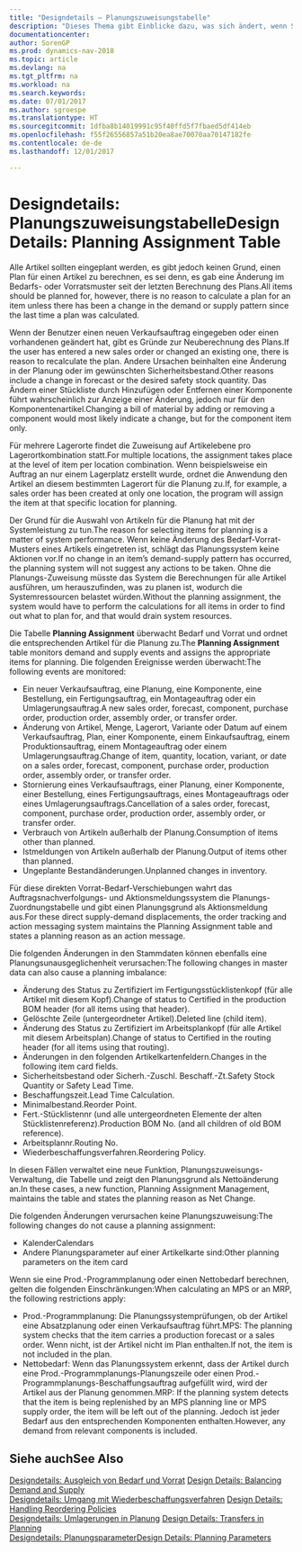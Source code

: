 ```yaml
---
title: "Designdetails – Planungszuweisungstabelle"
description: "Dieses Thema gibt Einblicke dazu, was sich ändert, wenn Sie einen Artikel für die Planung ändern."
documentationcenter: 
author: SorenGP
ms.prod: dynamics-nav-2018
ms.topic: article
ms.devlang: na
ms.tgt_pltfrm: na
ms.workload: na
ms.search.keywords: 
ms.date: 07/01/2017
ms.author: sgroespe
ms.translationtype: HT
ms.sourcegitcommit: 1dfba8b14019991c95f40ffd5f7fbaed5df414eb
ms.openlocfilehash: f55f26556857a51b20ea8ae70070aa70147182fe
ms.contentlocale: de-de
ms.lasthandoff: 12/01/2017

---
```

# <a name="design-details-planning-assignment-table"></a><span data-ttu-id="e0f67-103">Designdetails: Planungszuweisungstabelle</span><span class="sxs-lookup"><span data-stu-id="e0f67-103">Design Details: Planning Assignment Table</span></span>
<span data-ttu-id="e0f67-104">Alle Artikel sollten eingeplant werden, es gibt jedoch keinen Grund, einen Plan für einen Artikel zu berechnen, es sei denn, es gab eine Änderung im Bedarfs- oder Vorratsmuster seit der letzten Berechnung des Plans.</span><span class="sxs-lookup"><span data-stu-id="e0f67-104">All items should be planned for, however, there is no reason to calculate a plan for an item unless there has been a change in the demand or supply pattern since the last time a plan was calculated.</span></span>  
  
<span data-ttu-id="e0f67-105">Wenn der Benutzer einen neuen Verkaufsauftrag eingegeben oder einen vorhandenen geändert hat, gibt es Gründe zur Neuberechnung des Plans.</span><span class="sxs-lookup"><span data-stu-id="e0f67-105">If the user has entered a new sales order or changed an existing one, there is reason to recalculate the plan.</span></span> <span data-ttu-id="e0f67-106">Andere Ursachen beinhalten eine Änderung in der Planung oder im gewünschten Sicherheitsbestand.</span><span class="sxs-lookup"><span data-stu-id="e0f67-106">Other reasons include a change in forecast or the desired safety stock quantity.</span></span> <span data-ttu-id="e0f67-107">Das Ändern einer Stückliste durch Hinzufügen oder Entfernen einer Komponente führt wahrscheinlich zur Anzeige einer Änderung, jedoch nur für den Komponentenartikel.</span><span class="sxs-lookup"><span data-stu-id="e0f67-107">Changing a bill of material by adding or removing a component would most likely indicate a change, but for the component item only.</span></span>  
  
<span data-ttu-id="e0f67-108">Für mehrere Lagerorte findet die Zuweisung auf Artikelebene pro Lagerortkombination statt.</span><span class="sxs-lookup"><span data-stu-id="e0f67-108">For multiple locations, the assignment takes place at the level of item per location combination.</span></span> <span data-ttu-id="e0f67-109">Wenn beispielsweise ein Auftrag an nur einem Lagerplatz erstellt wurde, ordnet die Anwendung den Artikel an diesem bestimmten Lagerort für die Planung zu.</span><span class="sxs-lookup"><span data-stu-id="e0f67-109">If, for example, a sales order has been created at only one location, the program will assign the item at that specific location for planning.</span></span>  
  
<span data-ttu-id="e0f67-110">Der Grund für die Auswahl von Artikeln für die Planung hat mit der Systemleistung zu tun.</span><span class="sxs-lookup"><span data-stu-id="e0f67-110">The reason for selecting items for planning is a matter of system performance.</span></span> <span data-ttu-id="e0f67-111">Wenn keine Änderung des Bedarf-Vorrat-Musters eines Artikels eingetreten ist, schlägt das Planungssystem keine Aktionen vor.</span><span class="sxs-lookup"><span data-stu-id="e0f67-111">If no change in an item’s demand-supply pattern has occurred, the planning system will not suggest any actions to be taken.</span></span> <span data-ttu-id="e0f67-112">Ohne die Planungs-Zuweisung müsste das System die Berechnungen für alle Artikel ausführen, um herauszufinden, was zu planen ist, wodurch die Systemressourcen belastet würden.</span><span class="sxs-lookup"><span data-stu-id="e0f67-112">Without the planning assignment, the system would have to perform the calculations for all items in order to find out what to plan for, and that would drain system resources.</span></span>  
  
<span data-ttu-id="e0f67-113">Die Tabelle **Planning Assignment** überwacht Bedarf und Vorrat und ordnet die entsprechenden Artikel für die Planung zu.</span><span class="sxs-lookup"><span data-stu-id="e0f67-113">The **Planning Assignment** table monitors demand and supply events and assigns the appropriate items for planning.</span></span> <span data-ttu-id="e0f67-114">Die folgenden Ereignisse werden überwacht:</span><span class="sxs-lookup"><span data-stu-id="e0f67-114">The following events are monitored:</span></span>  
  
* <span data-ttu-id="e0f67-115">Ein neuer Verkaufsauftrag, eine Planung, eine Komponente, eine Bestellung, ein Fertigungsauftrag, ein Montageauftrag oder ein Umlagerungsauftrag.</span><span class="sxs-lookup"><span data-stu-id="e0f67-115">A new sales order, forecast, component, purchase order, production order, assembly order, or transfer order.</span></span>  
* <span data-ttu-id="e0f67-116">Änderung von Artikel, Menge, Lagerort, Variante oder Datum auf einem Verkaufsauftrag, Plan, einer Komponente, einem Einkaufsauftrag, einem Produktionsauftrag, einem Montageauftrag oder einem Umlagerungsauftrag.</span><span class="sxs-lookup"><span data-stu-id="e0f67-116">Change of item, quantity, location, variant, or date on a sales order, forecast, component, purchase order, production order, assembly order, or transfer order.</span></span>  
* <span data-ttu-id="e0f67-117">Stornierung eines Verkaufsauftrags, einer Planung, einer Komponente, einer Bestellung, eines Fertigungsauftrags, eines Montageauftrags oder eines Umlagerungsauftrags.</span><span class="sxs-lookup"><span data-stu-id="e0f67-117">Cancellation of a sales order, forecast, component, purchase order, production order, assembly order, or transfer order.</span></span>  
* <span data-ttu-id="e0f67-118">Verbrauch von Artikeln außerhalb der Planung.</span><span class="sxs-lookup"><span data-stu-id="e0f67-118">Consumption of items other than planned.</span></span>  
* <span data-ttu-id="e0f67-119">Istmeldungen von Artikeln außerhalb der Planung.</span><span class="sxs-lookup"><span data-stu-id="e0f67-119">Output of items other than planned.</span></span>  
* <span data-ttu-id="e0f67-120">Ungeplante Bestandänderungen.</span><span class="sxs-lookup"><span data-stu-id="e0f67-120">Unplanned changes in inventory.</span></span>  
  
<span data-ttu-id="e0f67-121">Für diese direkten Vorrat-Bedarf-Verschiebungen wahrt das Auftragsnachverfolgungs- und Aktionsmeldungssystem die Planungs-Zuordnungstabelle und gibt einen Planungsgrund als Aktionsmeldung aus.</span><span class="sxs-lookup"><span data-stu-id="e0f67-121">For these direct supply-demand displacements, the order tracking and action messaging system maintains the Planning Assignment table and states a planning reason as an action message.</span></span>  
  
<span data-ttu-id="e0f67-122">Die folgenden Änderungen in den Stammdaten können ebenfalls eine Planungsunausgeglichenheit verursachen:</span><span class="sxs-lookup"><span data-stu-id="e0f67-122">The following changes in master data can also cause a planning imbalance:</span></span>  
  
* <span data-ttu-id="e0f67-123">Änderung des Status zu Zertifiziert im Fertigungsstücklistenkopf (für alle Artikel mit diesem Kopf).</span><span class="sxs-lookup"><span data-stu-id="e0f67-123">Change of status to Certified in the production BOM header (for all items using that header).</span></span>  
* <span data-ttu-id="e0f67-124">Gelöschte Zeile (untergeordneter Artikel).</span><span class="sxs-lookup"><span data-stu-id="e0f67-124">Deleted line (child item).</span></span>  
* <span data-ttu-id="e0f67-125">Änderung des Status zu Zertifiziert im Arbeitsplankopf (für alle Artikel mit diesem Arbeitsplan).</span><span class="sxs-lookup"><span data-stu-id="e0f67-125">Change of status to Certified in the routing header (for all items using that routing).</span></span>  
* <span data-ttu-id="e0f67-126">Änderungen in den folgenden Artikelkartenfeldern.</span><span class="sxs-lookup"><span data-stu-id="e0f67-126">Changes in the following item card fields.</span></span>  
* <span data-ttu-id="e0f67-127">Sicherheitsbestand oder Sicherh.-Zuschl. Beschaff.-Zt.</span><span class="sxs-lookup"><span data-stu-id="e0f67-127">Safety Stock Quantity or Safety Lead Time.</span></span>  
* <span data-ttu-id="e0f67-128">Beschaffungszeit.</span><span class="sxs-lookup"><span data-stu-id="e0f67-128">Lead Time Calculation.</span></span>  
* <span data-ttu-id="e0f67-129">Minimalbestand.</span><span class="sxs-lookup"><span data-stu-id="e0f67-129">Reorder Point.</span></span>  
* <span data-ttu-id="e0f67-130">Fert.-Stücklistennr (und alle untergeordneten Elemente der alten Stücklistenreferenz).</span><span class="sxs-lookup"><span data-stu-id="e0f67-130">Production BOM No. (and all children of old BOM reference).</span></span>  
* <span data-ttu-id="e0f67-131">Arbeitsplannr.</span><span class="sxs-lookup"><span data-stu-id="e0f67-131">Routing No.</span></span>  
* <span data-ttu-id="e0f67-132">Wiederbeschaffungsverfahren.</span><span class="sxs-lookup"><span data-stu-id="e0f67-132">Reordering Policy.</span></span>  
  
<span data-ttu-id="e0f67-133">In diesen Fällen verwaltet eine neue Funktion, Planungszuweisungs-Verwaltung, die Tabelle und zeigt den Planungsgrund als Nettoänderung an.</span><span class="sxs-lookup"><span data-stu-id="e0f67-133">In these cases, a new function, Planning Assignment Management, maintains the table and states the planning reason as Net Change.</span></span>  
  
<span data-ttu-id="e0f67-134">Die folgenden Änderungen verursachen keine Planungszuweisung:</span><span class="sxs-lookup"><span data-stu-id="e0f67-134">The following changes do not cause a planning assignment:</span></span>  
  
* <span data-ttu-id="e0f67-135">Kalender</span><span class="sxs-lookup"><span data-stu-id="e0f67-135">Calendars</span></span>  
* <span data-ttu-id="e0f67-136">Andere Planungsparameter auf einer Artikelkarte sind:</span><span class="sxs-lookup"><span data-stu-id="e0f67-136">Other planning parameters on the item card</span></span>  
  
<span data-ttu-id="e0f67-137">Wenn sie eine Prod.-Programmplanung oder einen Nettobedarf berechnen, gelten die folgenden Einschränkungen:</span><span class="sxs-lookup"><span data-stu-id="e0f67-137">When calculating an MPS or an MRP, the following restrictions apply:</span></span>  
  
* <span data-ttu-id="e0f67-138">Prod.-Programmplanung: Die Planungssystemprüfungen, ob der Artikel eine Absatzplanung oder einen Verkaufsauftrag führt.</span><span class="sxs-lookup"><span data-stu-id="e0f67-138">MPS: The planning system checks that the item carries a production forecast or a sales order.</span></span> <span data-ttu-id="e0f67-139">Wenn nicht, ist der Artikel nicht im Plan enthalten.</span><span class="sxs-lookup"><span data-stu-id="e0f67-139">If not, the item is not included in the plan.</span></span>  
* <span data-ttu-id="e0f67-140">Nettobedarf: Wenn das Planungssystem erkennt, dass der Artikel durch eine Prod.-Programmplanungs-Planungszeile oder einen Prod.-Programmplanungs-Beschaffungsauftrag aufgefüllt wird, wird der Artikel aus der Planung genommen.</span><span class="sxs-lookup"><span data-stu-id="e0f67-140">MRP: If the planning system detects that the item is being replenished by an MPS planning line or MPS supply order, the item will be left out of the planning.</span></span> <span data-ttu-id="e0f67-141">Jedoch ist jeder Bedarf aus den entsprechenden Komponenten enthalten.</span><span class="sxs-lookup"><span data-stu-id="e0f67-141">However, any demand from relevant components is included.</span></span>  
  
## <a name="see-also"></a><span data-ttu-id="e0f67-142">Siehe auch</span><span class="sxs-lookup"><span data-stu-id="e0f67-142">See Also</span></span>  
<span data-ttu-id="e0f67-143">[Designdetails: Ausgleich von Bedarf und Vorrat](design-details-balancing-demand-and-supply.md) </span><span class="sxs-lookup"><span data-stu-id="e0f67-143">[Design Details: Balancing Demand and Supply](design-details-balancing-demand-and-supply.md) </span></span>  
<span data-ttu-id="e0f67-144">[Designdetails: Umgang mit Wiederbeschaffungsverfahren](design-details-handling-reordering-policies.md) </span><span class="sxs-lookup"><span data-stu-id="e0f67-144">[Design Details: Handling Reordering Policies](design-details-handling-reordering-policies.md) </span></span>  
<span data-ttu-id="e0f67-145">[Designdetails: Umlagerungen in Planung](design-details-transfers-in-planning.md) </span><span class="sxs-lookup"><span data-stu-id="e0f67-145">[Design Details: Transfers in Planning](design-details-transfers-in-planning.md) </span></span>  
[<span data-ttu-id="e0f67-146">Designdetails: Planungsparameter</span><span class="sxs-lookup"><span data-stu-id="e0f67-146">Design Details: Planning Parameters</span></span>](design-details-planning-parameters.md)  

